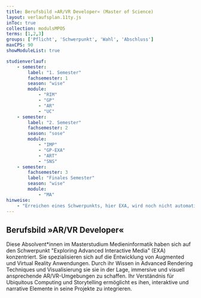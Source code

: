 ```yaml
---
title: Berufsbild »AR/VR Developer« (Master of Science)
layout: verlaufsplan.11ty.js
inToc: true
collection: modulsMPO5
terms: [1,2,3]
groups: ['Pflicht', 'Schwerpunkt', 'Wahl', 'Abschluss']
maxCPS: 90
showModuleList: true

studienverlauf:
    - semester:
        label: "1. Semester"
        fachsemester: 1
        season: "wise"
        module: 
            - "RIM"
            - "GP"
            - "AR"
            - "UC"
    - semester:
        label: "2. Semester"
        fachsemester: 2
        season: "sose"
        module: 
            - "IMP"
            - "GP-EXA"
            - "ART"
            - "SNS"
    - semester:
        fachsemester: 3
        label: "Finales Semester"
        season: "wise"
        module: 
            - "MA"
hinweise:
    - "Erreichen eines Schwerpunkts, hier EXA, wird noch nicht automatisch geprüft"
---
```



## Berufsbild »AR/VR Developer«

Diese Absolvent\*innen im Masterstudium Medieninformatik haben sich auf den Schwerpunkt "Exploring Advanced Interactive Media" (EXA) konzentriert. Sie spezialisieren sich auf die Entwicklung von Augmented und Virtual Reality Anwendungen. Durch ihr Wissen in Advanced Rendering Techniques und Visualisierung sie sie in der Lage, immersive und visuell ansprechende AR/VR-Umgebungen zu schaffen. Ihr Verständnis für Ubiquitous Computing und Storytelling ermöglicht es ihen, interaktive und narrative Elemente in seine Projekte zu integrieren.

